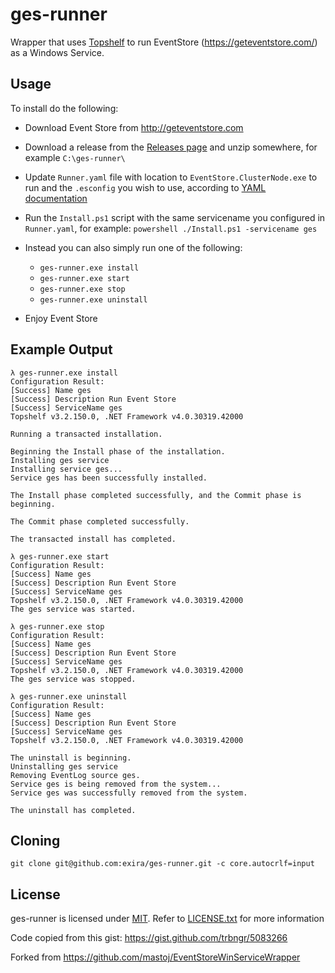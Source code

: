 ﻿# ges-runner

Wrapper that uses [Topshelf](http://topshelf-project.com/) to run EventStore (https://geteventstore.com/) as a Windows Service.

## Usage

To install do the following:

  * Download Event Store from http://geteventstore.com

  * Download a release from the [Releases page](https://github.com/exira/ges-runner/releases) and unzip somewhere, for example ```C:\ges-runner\```

  * Update ```Runner.yaml``` file with location to ```EventStore.ClusterNode.exe``` to run and the ```.esconfig``` you wish to use, according to [YAML documentation](http://docs.geteventstore.com/server/3.2.0/command-line-arguments/)

  * Run the ```Install.ps1``` script with the same servicename you configured in ```Runner.yaml```, for example: ```powershell ./Install.ps1 -servicename ges```

  * Instead you can also simply run one of the following:
    * ```ges-runner.exe install```
    * ```ges-runner.exe start```
    * ```ges-runner.exe stop```
    * ```ges-runner.exe uninstall```

  * Enjoy Event Store

## Example Output

```
λ ges-runner.exe install
Configuration Result:
[Success] Name ges
[Success] Description Run Event Store
[Success] ServiceName ges
Topshelf v3.2.150.0, .NET Framework v4.0.30319.42000

Running a transacted installation.

Beginning the Install phase of the installation.
Installing ges service
Installing service ges...
Service ges has been successfully installed.

The Install phase completed successfully, and the Commit phase is beginning.

The Commit phase completed successfully.

The transacted install has completed.
```

```
λ ges-runner.exe start
Configuration Result:
[Success] Name ges
[Success] Description Run Event Store
[Success] ServiceName ges
Topshelf v3.2.150.0, .NET Framework v4.0.30319.42000
The ges service was started.
```

```
λ ges-runner.exe stop                               
Configuration Result:                               
[Success] Name ges                                  
[Success] Description Run Event Store               
[Success] ServiceName ges                           
Topshelf v3.2.150.0, .NET Framework v4.0.30319.42000
The ges service was stopped.                        
```

```
λ ges-runner.exe uninstall                           
Configuration Result:                                
[Success] Name ges                                   
[Success] Description Run Event Store                
[Success] ServiceName ges                            
Topshelf v3.2.150.0, .NET Framework v4.0.30319.42000 

The uninstall is beginning.                          
Uninstalling ges service                             
Removing EventLog source ges.                        
Service ges is being removed from the system...      
Service ges was successfully removed from the system.

The uninstall has completed.
```

## Cloning

```git clone git@github.com:exira/ges-runner.git -c core.autocrlf=input```

## License

ges-runner is licensed under [MIT](http://choosealicense.com/licenses/mit/ "Read more about the MIT License"). Refer to [LICENSE.txt](https://github.com/exira/ges-runner/blob/master/LICENSE.txt) for more information

Code copied from this gist: https://gist.github.com/trbngr/5083266

Forked from https://github.com/mastoj/EventStoreWinServiceWrapper

